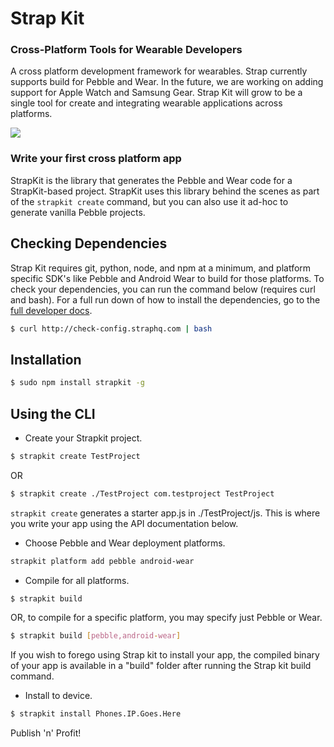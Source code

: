 # Strap Kit

### Cross-Platform Tools for Wearable Developers

A cross platform development framework for wearables.  Strap currently supports build for Pebble and Wear.  In the future, we are working on adding support for Apple Watch and Samsung Gear.  Strap Kit will grow to be a single tool for create and integrating wearable applications across platforms.

<div class="col-xs-12 text-center">
	<img class="img-responsive text-center col-sm-offset-2 col-xs-12 col-sm-8" src="/img/kit-graphic.png"/>
</div>

### Write your first cross platform app

StrapKit is the library that generates the Pebble and Wear code for a StrapKit-based project. StrapKit uses this library behind the scenes as part of the `strapkit create` command, but you can also use it ad-hoc to generate vanilla Pebble projects.

## Checking Dependencies

Strap Kit requires git, python, node, and npm at a minimum, and platform specific SDK's like Pebble and Android Wear to build for those platforms. To check your dependencies, you can run the command below (requires curl and bash). For a full run down of how to install the dependencies, go to the <a href="https://docs.straphq.com/docs/strapkit">full developer docs</a>.

```bash
$ curl http://check-config.straphq.com | bash
```

## Installation

```bash
$ sudo npm install strapkit -g
```

## Using the CLI

* Create your Strapkit project.
```bash
$ strapkit create TestProject
```
OR
```bash
$ strapkit create ./TestProject com.testproject TestProject
```

```strapkit create``` generates a starter app.js in ./TestProject/js. This is where you write your app using the API documentation below.

* Choose Pebble and Wear deployment platforms.
```bash
strapkit platform add pebble android-wear
```

* Compile for all platforms.
```bash
$ strapkit build
```
OR, to compile for a specific platform, you may specify just Pebble or Wear.
```bash
$ strapkit build [pebble,android-wear]
```
If you wish to forego using Strap kit to install your app, the compiled binary of your app is available in a "build" folder after running the Strap kit build command.

* Install to device.
```bash
$ strapkit install Phones.IP.Goes.Here
```
Publish 'n' Profit!